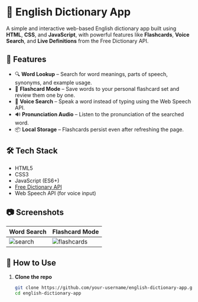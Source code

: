 # 📘 English Dictionary App

A simple and interactive web-based English dictionary app built using **HTML**, **CSS**, and **JavaScript**, with powerful features like **Flashcards**, **Voice Search**, and **Live Definitions** from the Free Dictionary API.

## 🚀 Features

- 🔍 **Word Lookup** – Search for word meanings, parts of speech, synonyms, and example usage.
- 🧠 **Flashcard Mode** – Save words to your personal flashcard set and review them one by one.
- 🎤 **Voice Search** – Speak a word instead of typing using the Web Speech API.
- 🔊 **Pronunciation Audio** – Listen to the pronunciation of the searched word.
- 📦 **Local Storage** – Flashcards persist even after refreshing the page.

## 🛠️ Tech Stack

- HTML5
- CSS3
- JavaScript (ES6+)
- [Free Dictionary API](https://dictionaryapi.dev/)
- Web Speech API (for voice input)

## 📷 Screenshots

| Word Search | Flashcard Mode |
|-------------|----------------|
| ![search](screenshots/search.png) | ![flashcards](screenshots/flashcards.png) |

## 📁 How to Use

1. **Clone the repo**
   ```bash
   git clone https://github.com/your-username/english-dictionary-app.git
   cd english-dictionary-app
